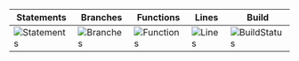 | Statements                                    | Branches                                  | Functions                                   | Lines                               | Build                                        |
| --------------------------------------------- | ----------------------------------------- | ------------------------------------------- | ----------------------------------- | -------------------------------------------- |
| ![Statements](#statements# 'Make me better!') | ![Branches](#branches# 'Make me better!') | ![Functions](#functions# 'Make me better!') | ![Lines](#lines# 'Make me better!') | ![BuildStatus](#buildstatus# 'Build status') |
